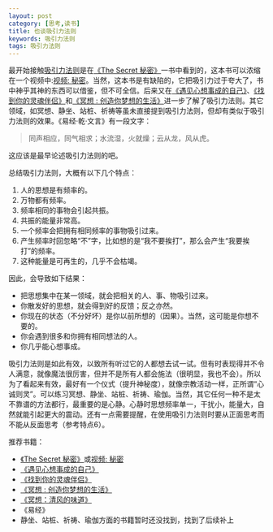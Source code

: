 ```yaml
---
layout: post
category: [思考,读书]
title: 也谈吸引力法则
keywords: 吸引力法则
tags: 吸引力法则
---
```


最开始接触[吸引力法则][1]是在[《The Secret 秘密》][2]一书中看到的，这本书可以浓缩在一个视频中:[视频: 秘密][3]。当然，这本书是有缺陷的，它把吸引力过于夸大了，书中神乎其神的东西可以借鉴，但不可全信。后来又在[《遇见心想事成的自己》][4]、[《找到你的灵魂伴侣》][5]和[《冥想 : 创造你梦想的生活》][6]进一步了解了吸引力法则。其它领域，如冥想、静坐、站桩、祈祷等虽未直接提到吸引力法则，但却有类似于吸引力法则的效果。《易经·乾·文言》有一段文字：

>同声相应，同气相求；水流湿，火就燥；云从龙，风从虎。

这应该是最早论述吸引力法则的吧。

<!--more-->

总结吸引力法则，大概有以下几个特点：

1.  人的思想是有频率的。
2.  万物都有频率。
3.  频率相同的事物会引起共振。
4.  共振的能量非常高。
5.  一个频率会把拥有相同频率的事物吸引过来。
6.  产生频率时回忽略“不”字，比如想的是“我不要挨打”，那么会产生“我要挨打”的频率。
7.  这种能量是可再生的，几乎不会枯竭。

因此，会导致如下结果：

*  把思想集中在某一领域，就会把相关的人、事、物吸引过来。
*  你散发好的思想，就会得到好的反馈；反之亦然。
*  你现在的状态（不分好坏）是你以前所想的（因果）。当然，这可能是你想不要的。
*  你会遇到很多和你拥有相同想法的人。
*  你几乎能心想事成。

吸引力法则是如此有效，以致所有听过它的人都想去试一试。但有时表现得并不令人满意，就像魔法很厉害，但并不是所有人都会施法（很明显，我也不会）。所以为了看起来有效，最好有一个仪式（提升神秘度），就像宗教活动一样，正所谓“心诚则灵”。可以练习冥想、静坐、站桩、祈祷、瑜伽。当然，其它任何一种不是太不靠谱的方法都行，最重要的是心静。心静时思想频率单一，干扰小，能量大，自然就能引起更大的震动。还有一点需要提醒，在使用吸引力法则时要从正面思考而不能从反面思考（参考特点6）。

推荐书籍：

*  [《The Secret 秘密》][2]或[视频: 秘密][3]
*  [《遇见心想事成的自己》][4]
*  [《找到你的灵魂伴侣》][5]
*  [《冥想 : 创造你梦想的生活》][6]
*  [《冥想：清风的味道》][7]
*  《易经》
*  静坐、站桩、祈祷、瑜伽方面的书籍暂时还没找到，找到了后续补上



[1]:http://zh.wikipedia.org/zh-cn/%E5%90%B8%E5%BC%95%E5%8A%9B%E6%B3%95%E5%89%87_(%E6%96%B0%E6%80%9D%E7%B6%AD)
[2]:http://book.douban.com/subject/3266968/
[3]:http://v.youku.com/v_show/id_XMzcyMDIyMDIw.html
[4]:http://book.douban.com/subject/3123393/
[5]:http://book.douban.com/subject/4932918/
[6]:http://book.douban.com/subject/10484725/
[7]:http://book.douban.com/subject/6124328/